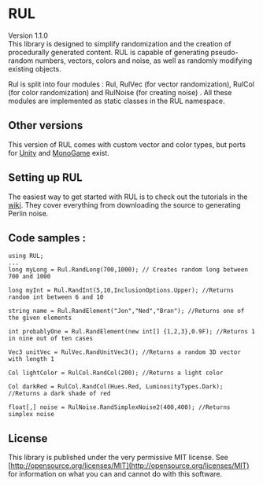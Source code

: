 RUL
===

Version 1.1.0  
This library is designed to simplify randomization and the creation of procedurally generated content. RUL is capable of generating 
pseudo-random numbers, vectors, colors and noise, as well as randomly modifying existing objects.

Rul is split into four modules :
Rul,
RulVec (for vector randomization), 
RulCol (for color randomization) and
RulNoise (for creating noise) .
All these modules are implemented as static classes in the RUL namespace.

Other versions
---------------------
This version of RUL comes with custom vector and color types, but ports for [Unity](https://github.com/CaptainBubbles/RUL_Unity) and [MonoGame](https://github.com/CaptainBubbles/RUL_MonoGame) exist.

Setting up RUL
----------------------
The easiest way to get started with RUL is to check out the tutorials in the [wiki](https://github.com/CaptainBubbles/RUL/wiki). They cover everything from downloading the source to generating Perlin noise.

Code samples : 
----------------------
    using RUL;
    ...
    long myLong = Rul.RandLong(700,1000); // Creates random long between 700 and 1000

    long myInt = Rul.RandInt(5,10,InclusionOptions.Upper); //Returns random int between 6 and 10

    string name = Rul.RandElement("Jon","Ned","Bran"); //Returns one of the given elements

    int probablyOne = Rul.RandElement(new int[] {1,2,3},0.9F); //Returns 1 in nine out of ten cases

    Vec3 unitVec = RulVec.RandUnitVec3(); //Returns a random 3D vector with length 1
    
    Col lightColor = RulCol.RandCol(200); //Returns a light color
    
    Col darkRed = RulCol.RandCol(Hues.Red, LuminosityTypes.Dark); //Returns a dark shade of red

    float[,] noise = RulNoise.RandSimplexNoise2(400,400); //Returns simplex noise 

License
-----------
This library is published under the very permissive MIT license. See [http://opensource.org/licenses/MIT](http://opensource.org/licenses/MIT) for information on what you can and cannot do with this software.

